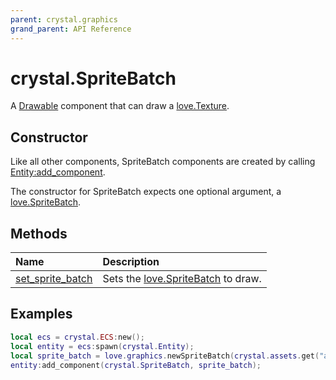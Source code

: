 ```yaml
---
parent: crystal.graphics
grand_parent: API Reference
---
```


# crystal.SpriteBatch

A [Drawable](drawable) component that can draw a [love.Texture](https://love2d.org/wiki/Texture).

## Constructor

Like all other components, SpriteBatch components are created by calling [Entity:add_component](/crystal/api/ecs/entity_add_component).

The constructor for SpriteBatch expects one optional argument, a [love.SpriteBatch](https://love2d.org/wiki/SpriteBatch).

## Methods

| Name                                              | Description                                                               |
| :------------------------------------------------ | :------------------------------------------------------------------------ |
| [set_sprite_batch](sprite_batch_set_sprite_batch) | Sets the [love.SpriteBatch](https://love2d.org/wiki/SpriteBatch) to draw. |

## Examples

```lua
local ecs = crystal.ECS:new();
local entity = ecs:spawn(crystal.Entity);
local sprite_batch = love.graphics.newSpriteBatch(crystal.assets.get("assets/tiles.png"), 200);
entity:add_component(crystal.SpriteBatch, sprite_batch);
```
